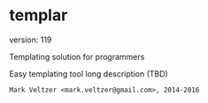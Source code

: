 templar
=======

version: 119

Templating solution for programmers

Easy templating tool long description (TBD)

	Mark Veltzer <mark.veltzer@gmail.com>, 2014-2016
